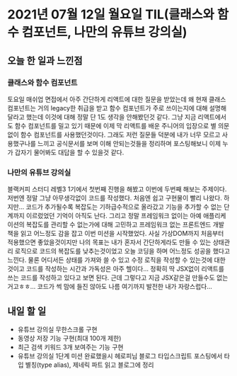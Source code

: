 # 2021년 07월 12일 월요일 TIL(클래스와 함수 컴포넌트, 나만의 유튜브 강의실)

## 오늘 한 일과 느낀점

### 클래스와 함수 컴포넌트

토요일 매쉬업 면접에서 아주 간단하게 리액트에 대한 질문을 받았는데 왜 현재 클래스 컴포넌트는 거의 legacy한 취급을 받고 함수 컴포넌트가 주로 쓰이는지에 대해 설명해달라고 했는데 이것에 대해 정말 단 1도 생각을 안해봤던것 같다. 그냥 지금 리액트에서도 함수 컴포넌트를 밀고 있기 때문에 이제 막 리액트를 배운 주니어의 입장으로 별 의문없이 함수 컴포넌트를 사용했던것이다. 그래도 저런 질문들 덕분에 내가 너무 모르고 사용했구나를 느끼고 공식문서를 보며 이해 안되는것들을 정리하며 포스팅해보니 이제 누가 갑자기 물어봐도 대답을 할 수 있을것 같다.

### 나만의 유튜브 강의실

블랙커피 스터디 레벨3 1기에서 첫번째 진행을 해봤고 이번에 두번째 해보는 주제이다. 저번엔 정말 그냥 아무생각없이 코드를 작성했다. 처음엔 쉽고 구현물이 빨리 나왔다. 하지만... 코드가 추가될수록 복잡도는 기하급수적으로 올라갔고 기능을 추가할 수 없는 단계까지 이르렀었던 기억이 아직도 난다. 그리고 정말 프레임워크 없이는 아예 애플리케이션의 복잡도를 관리할 수 없는가에 대해 고민하고 프레임워크 없는 프론트엔드 개발 책을 읽고 어느정도 감을 잡고 이번 미션을 시작했었다. 사실 가상DOM까지 처음부터 적용했으면 좋았을것이지만 나의 목표는 내가 혼자서 간단하게라도 만들 수 있는 상태관리 로직으로 코드의 복잡도를 낮추는것이었고 오늘 코딩을 하며 어느정도 성공을 했다고 느낀다. 물론 어디서든 상태를 가져와 쓸 수 있고 수정 로직을 작성할 수 있는것에 대한것이고 코드를 작성하는 시간과 가독성은 아주 헬이다... 정확히 딱 JSX없이 리액트를 쓰는 코드를 작성하고 있다고 보면 된다. 근데 그렇다고 지금 JSX같은걸 만들수도 없는거고ㅎㅎ... 코드가 썩 맘에 들진 않아도 나름 여기까지 발전한 내가 자랑스럽다...

## 내일 할 일

- 유튜브 강의실 무한스크롤 구현
- 동영상 저장 기능 구현(최대 100개 제한)
- 최근 검색 키워드 3개 보여주는 기능 구현
- 유튜브 강의실 1단계 미션 완료했을시 헤로피님 블로그 타입스크립트 포스팅에서 타입 별칭(type alias), 제네릭 파트 읽고 블로그에 정리
